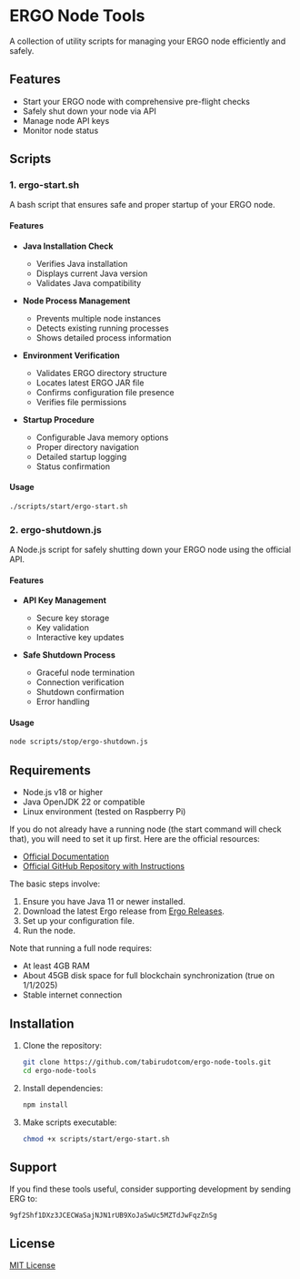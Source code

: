 # ERGO Node Tools

A collection of utility scripts for managing your ERGO node efficiently and safely.

## Features

- Start your ERGO node with comprehensive pre-flight checks
- Safely shut down your node via API
- Manage node API keys
- Monitor node status

## Scripts

### 1. ergo-start.sh

A bash script that ensures safe and proper startup of your ERGO node.

#### Features

- **Java Installation Check**
  - Verifies Java installation
  - Displays current Java version
  - Validates Java compatibility

- **Node Process Management**
  - Prevents multiple node instances
  - Detects existing running processes
  - Shows detailed process information

- **Environment Verification**
  - Validates ERGO directory structure
  - Locates latest ERGO JAR file
  - Confirms configuration file presence
  - Verifies file permissions

- **Startup Procedure**
  - Configurable Java memory options
  - Proper directory navigation
  - Detailed startup logging
  - Status confirmation

#### Usage

```bash
./scripts/start/ergo-start.sh
```

### 2. ergo-shutdown.js

A Node.js script for safely shutting down your ERGO node using the official API.

#### Features

- **API Key Management**
  - Secure key storage
  - Key validation
  - Interactive key updates

- **Safe Shutdown Process**
  - Graceful node termination
  - Connection verification
  - Shutdown confirmation
  - Error handling

#### Usage

```bash
node scripts/stop/ergo-shutdown.js
```

## Requirements

- Node.js v18 or higher
- Java OpenJDK 22 or compatible
- Linux environment (tested on Raspberry Pi)

If you do not already have a running node (the start command will check that), you will need to set it up first. Here are the official resources:

- [Official Documentation](https://docs.ergoplatform.com/node/install/)
- [Official GitHub Repository with Instructions](https://github.com/ergoplatform/ergo)

The basic steps involve:

1. Ensure you have Java 11 or newer installed.
2. Download the latest Ergo release from [Ergo Releases](https://github.com/ergoplatform/ergo/releases).
3. Set up your configuration file.
4. Run the node.

Note that running a full node requires:

- At least 4GB RAM
- About 45GB disk space for full blockchain synchronization (true on 1/1/2025) 
- Stable internet connection

## Installation

1. Clone the repository:
   ```bash
   git clone https://github.com/tabirudotcom/ergo-node-tools.git
   cd ergo-node-tools
   ```

2. Install dependencies:
   ```bash
   npm install
   ```

3. Make scripts executable:
   ```bash
   chmod +x scripts/start/ergo-start.sh
   ```


## Support

If you find these tools useful, consider supporting development by sending ERG to:

```
9gf2Shf1DXz3JCECWaSajNJN1rUB9XoJaSwUc5MZTdJwFqzZnSg
```

## License

[MIT License](LICENSE)
